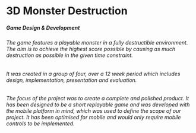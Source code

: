 # 3D Monster Destruction
##### Game Design &amp; Development

###### The game features a playable monster in a fully destructible environment. The aim is to achieve the highest score possible by causing as much destruction as possible in the given time constraint.
###### It was created in a group of four, over a 12 week period which includes design, implementation, presentation and evaluation.
###### The focus of the project was to create a complete and polished product. It has been designed to be a short replayable game and was developed with the mobile platform in mind, which was used to define the scope of our project. It has been optimised for mobile and would only require mobile controls to be implemented.

